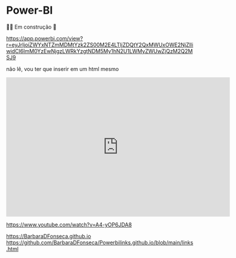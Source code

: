 # Power-BI
👷‍♀️ Em construção 🚧

https://app.powerbi.com/view?r=eyJrIjoiZWYxNTZmMDMtYzk2ZS00M2E4LTljZDQtY2QxMWUxOWE2NjZlIiwidCI6ImM0YzEwNjgzLWRkYzgtNDM5My1hN2U1LWMyZWUwZjQzM2Q2MSJ9


não lê, vou ter que inserir em um html mesmo
<iframe title="Dashboard Clientes - Início" width="600" height="373.5" src="https://app.powerbi.com/view?r=eyJrIjoiZWYxNTZmMDMtYzk2ZS00M2E4LTljZDQtY2QxMWUxOWE2NjZlIiwidCI6ImM0YzEwNjgzLWRkYzgtNDM5My1hN2U1LWMyZWUwZjQzM2Q2MSJ9" frameborder="0" allowFullScreen="true"></iframe>

https://www.youtube.com/watch?v=A4-yOP6JDA8

https://BarbaraDFonseca.github.io
https://github.com/BarbaraDFonseca/Powerbilinks.github.io/blob/main/links.html
